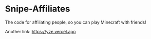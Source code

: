 # Snipe-Affiliates

The code for affiliating people, so you can play Minecraft with friends!

Another link: https://yze.vercel.app
